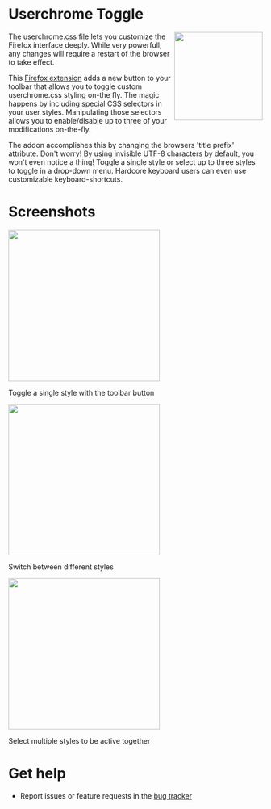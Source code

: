 # Userchrome Toggle
<img align="right" src="https://github.com/Joolee/userchrome-toggle/raw/main/images/icon.svg" width="175">

The userchrome.css file lets you customize the Firefox interface deeply. While very powerfull, any changes will require a restart of the browser to take effect.

This [Firefox extension](https://addons.mozilla.org/firefox/addon/userchrome-toggle/) adds a new button to your toolbar that allows you to toggle custom userchrome.css styling on-the fly. The magic happens by including special CSS selectors in your user styles. Manipulating those selectors allows you to enable/disable up to three of your modifications on-the-fly.

The addon accomplishes this by changing the browsers 'title prefix' attribute. Don't worry! By using invisible UTF-8 characters by default, you won't even notice a thing! Toggle a single style or select up to three styles to toggle in a drop-down menu. Hardcore keyboard users can even use customizable keyboard-shortcuts.

# Screenshots
<img width="300" src="https://github.com/Joolee/userchrome-toggle/raw/main/.github/assets/single-toggle.png">

Toggle a single style with the toolbar button

<img width="300" src="https://github.com/Joolee/userchrome-toggle/raw/main/.github/assets/multiple-radio.png">

Switch between different styles

<img width="300" src="https://github.com/Joolee/userchrome-toggle/raw/main/.github/assets/multiple-checkbox.png">

Select multiple styles to be active together


# Get help
* Report issues or feature requests in the [bug tracker](https://github.com/Joolee/userchrome-toggle/issues)